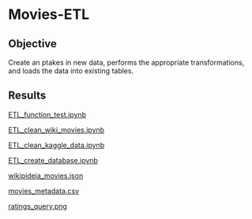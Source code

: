 # Movies-ETL

## Objective

Create an ptakes in new data, performs the appropriate transformations, and loads the data into existing tables.

## Results

[ETL_function_test.ipynb](https://github.com/nkinsler/Movies-ETL/blob/main/ETL_function_test.ipynb)

[ETL_clean_wiki_movies.ipynb]()

[ETL_clean_kaggle_data.ipynb]()

[ETL_create_database.ipynb]()

[wikipideia_movies.json]()

[movies_metadata.csv]()

[ratings_query.png]()
